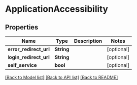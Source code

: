# ApplicationAccessibility

## Properties
Name | Type | Description | Notes
------------ | ------------- | ------------- | -------------
**error_redirect_url** | **String** |  | [optional] 
**login_redirect_url** | **String** |  | [optional] 
**self_service** | **bool** |  | [optional] 

[[Back to Model list]](../README.md#documentation-for-models) [[Back to API list]](../README.md#documentation-for-api-endpoints) [[Back to README]](../README.md)


